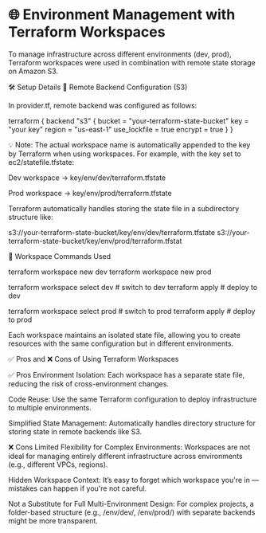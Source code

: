 # 🌐 Environment Management with Terraform Workspaces


To manage infrastructure across different environments (dev, prod), Terraform workspaces were used in combination with remote state storage on Amazon S3.

🛠️ Setup Details
📁 Remote Backend Configuration (S3)

In provider.tf, remote backend was configured as follows:


terraform {
  backend "s3" {
    bucket = "your-terraform-state-bucket"
    key    = "your key"
    region = "us-east-1"
    use_lockfile = true
    encrypt        = true
  }
}


💡 Note: The actual workspace name is automatically appended to the key by Terraform when using workspaces. For example, with the key set to ec2/statefile.tfstate:

Dev workspace → key/env/dev/terraform.tfstate

Prod workspace → key/env/prod/terraform.tfstate

Terraform automatically handles storing the state file in a subdirectory structure like:


s3://your-terraform-state-bucket/key/env/dev/terraform.tfstate
s3://your-terraform-state-bucket/key/env/prod/terraform.tfstat


🔁 Workspace Commands Used


terraform workspace new dev 
terraform workspace new prod

terraform workspace select dev   # switch to dev
terraform apply                  # deploy to dev

terraform workspace select prod  # switch to prod
terraform apply                  # deploy to prod


Each workspace maintains an isolated state file, allowing you to create resources with the same configuration but in different environments.

✅ Pros and ❌ Cons of Using Terraform Workspaces


✅ Pros
Environment Isolation: Each workspace has a separate state file, reducing the risk of cross-environment changes.

Code Reuse: Use the same Terraform configuration to deploy infrastructure to multiple environments.

Simplified State Management: Automatically handles directory structure for storing state in remote backends like S3.

❌ Cons
Limited Flexibility for Complex Environments: Workspaces are not ideal for managing entirely different infrastructure across environments (e.g., different VPCs, regions).

Hidden Workspace Context: It’s easy to forget which workspace you're in — mistakes can happen if you're not careful.

Not a Substitute for Full Multi-Environment Design: For complex projects, a folder-based structure (e.g., /env/dev/, /env/prod/) with separate backends might be more transparent.